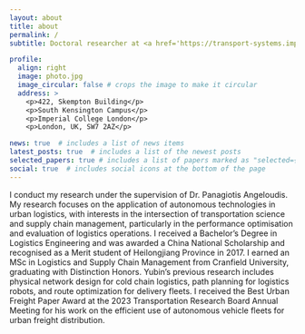 ```yaml
---
layout: about
title: about
permalink: /
subtitle: Doctoral researcher at <a href='https://transport-systems.imperial.ac.uk'>Transport Systems and Logistics Lab</a>, Imperial College London, UK

profile:
  align: right
  image: photo.jpg
  image_circular: false # crops the image to make it circular
  address: >
    <p>422, Skempton Building</p>
    <p>South Kensington Campus</p>
    <p>Imperial College London</p>
    <p>London, UK, SW7 2AZ</p>

news: true  # includes a list of news items
latest_posts: true  # includes a list of the newest posts
selected_papers: true # includes a list of papers marked as "selected={true}"
social: true  # includes social icons at the bottom of the page
---
```

I conduct my research under the supervision of Dr. Panagiotis Angeloudis. My research focuses on the application of autonomous technologies in urban logistics, with interests in the intersection of transportation science and supply chain management, particularly in the performance optimisation and evaluation of logistics operations.
I received a Bachelor’s Degree in Logistics Engineering and was awarded a China National Scholarship and recognised as a Merit student of Heilongjiang Province in 2017. I earned an MSc in Logistics and Supply Chain Management from Cranfield University, graduating with Distinction Honors. Yubin’s previous research includes physical network design for cold chain logistics, path planning for logistics robots, and route optimization for delivery fleets.
I received the Best Urban Freight Paper Award at the 2023 Transportation Research Board Annual Meeting for his work on the efficient use of autonomous vehicle fleets for urban freight distribution.

[//]: # (This is a random text. Wait for update soon.  Tell the world about yourself. Link to your favorite [subreddit]&#40;http://reddit.com&#41;. You can put a picture in, too. The code is already in, just name your picture `prof_pic.jpg` and put it in the `img/` folder.)

[//]: # ()
[//]: # (Put your address / P.O. box / other info right below your picture. You can also disable any of these elements by editing `profile` property of the YAML header of your `_pages/about.md`. Edit `_bibliography/papers.bib` and Jekyll will render your [publications page]&#40;/al-folio/publications/&#41; automatically.)

[//]: # ()
[//]: # (Link to your social media connections, too. This theme is set up to use [Font Awesome icons]&#40;http://fortawesome.github.io/Font-Awesome/&#41; and [Academicons]&#40;https://jpswalsh.github.io/academicons/&#41;, like the ones below. Add your Facebook, Twitter, LinkedIn, Google Scholar, or just disable all of them.)
